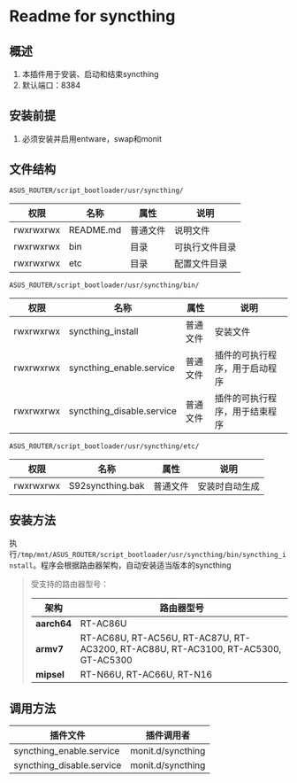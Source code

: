 # Readme for syncthing

## 概述

1. 本插件用于安装、启动和结束syncthing
2. 默认端口：8384

## 安装前提

1. 必须安装并启用entware，swap和monit

## 文件结构

`ASUS_ROUTER/script_bootloader/usr/syncthing/`

| 权限      | 名称      | 属性     | 说明     |
| --------- | --------  | -------- | -------- |
| rwxrwxrwx | README.md | 普通文件 | 说明文件 |
| rwxrwxrwx | bin       | 目录     | 可执行文件目录 |
| rwxrwxrwx | etc       | 目录     | 配置文件目录 |

`ASUS_ROUTER/script_bootloader/usr/syncthing/bin/`

| 权限      | 名称                     | 属性     | 说明                           |
| --------- | ------------------------ | -------- | ------------------------------ |
| rwxrwxrwx | syncthing_install             | 普通文件 | 安装文件                       |
| rwxrwxrwx | syncthing_enable.service      | 普通文件 | 插件的可执行程序，用于启动程序 |
| rwxrwxrwx | syncthing_disable.service     | 普通文件 | 插件的可执行程序，用于结束程序 |

`ASUS_ROUTER/script_bootloader/usr/syncthing/etc/`

| 权限      | 名称          | 属性     | 说明                 |
| --------- | ------------- | -------- | -------------------- |
| rwxrwxrwx | S92syncthing.bak      | 普通文件 | 安装时自动生成         |

## 安装方法

执行`/tmp/mnt/ASUS_ROUTER/script_bootloader/usr/syncthing/bin/syncthing_install`。程序会根据路由器架构，自动安装适当版本的syncthing

   > 受支持的路由器型号：
   >
   > | 架构        | 路由器型号                                                   |
   > | ----------- | ------------------------------------------------------------ |
   > | **aarch64** | RT-AC86U                                                     |
   > | **armv7**   | RT-AC68U, RT-AC56U, RT-AC87U, RT-AC3200, RT-AC88U, RT-AC3100, RT-AC5300, GT-AC5300 |
   > | **mipsel**  | RT-N66U, RT-AC66U, RT-N16                                    |

## 调用方法

| 插件文件               | 插件调用者     |
| ---------------------- | -------------- |
| syncthing_enable.service    | monit.d/syncthing   |
| syncthing_disable.service   | monit.d/syncthing   |